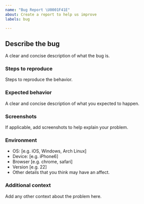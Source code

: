 ```yaml
---
name: "Bug Report \U0001F41E"
about: Create a report to help us improve
labels: bug

---
```


## Describe the bug
A clear and concise description of what the bug is.

### Steps to reproduce
Steps to reproduce the behavior.

### Expected behavior
A clear and concise description of what you expected to happen.

### Screenshots
If applicable, add screenshots to help explain your problem.

### Environment
 - OS: [e.g. iOS, Windows, Arch Linux]
 - Device: [e.g. iPhone6]
 - Browser [e.g. chrome, safari]
 - Version [e.g. 22]
 - Other details that you think may have an affect.

### Additional context
Add any other context about the problem here.
